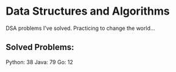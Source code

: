 # Data Structures and Algorithms
DSA problems I've solved. Practicing to change the world...

## Solved Problems:
Python: 38
Java: 79
Go: 12

